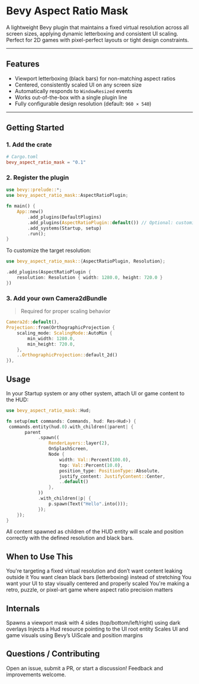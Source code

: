 # Bevy Aspect Ratio Mask

A lightweight Bevy plugin that maintains a fixed virtual resolution across all screen sizes, applying dynamic letterboxing and consistent UI scaling. Perfect for 2D games with pixel-perfect layouts or tight design constraints.

---

## Features

- Viewport letterboxing (black bars) for non-matching aspect ratios  
- Centered, consistently scaled UI on any screen size  
- Automatically responds to `WindowResized` events  
- Works out-of-the-box with a single plugin line  
- Fully configurable design resolution (default: `960 × 540`)  

---

## Getting Started

### 1. Add the crate

```toml
# Cargo.toml
bevy_aspect_ratio_mask = "0.1"
```

### 2. Register the plugin

```rust
use bevy::prelude::*;
use bevy_aspect_ratio_mask::AspectRatioPlugin;

fn main() {
    App::new()
        .add_plugins(DefaultPlugins)
        .add_plugins(AspectRatioPlugin::default()) // Optional: customize resolution
        .add_systems(Startup, setup)
        .run();
}
```

To customize the target resolution:

```rust
use bevy_aspect_ratio_mask::{AspectRatioPlugin, Resolution};

.add_plugins(AspectRatioPlugin {
    resolution: Resolution { width: 1280.0, height: 720.0 }
})
```

### 3. Add your own Camera2dBundle

> Required for proper scaling behavior

```rust
Camera2d::default(),
Projection::from(OrthographicProjection {
    scaling_mode: ScalingMode::AutoMin {
        min_width: 1280.0,
        min_height: 720.0,
    },
    ..OrthographicProjection::default_2d()
}),
```


## Usage

In your Startup system or any other system, attach UI or game content to the HUD:

```rust
use bevy_aspect_ratio_mask::Hud;

fn setup(mut commands: Commands, hud: Res<Hud>) {
 commands.entity(hud.0).with_children(|parent| {
       parent
            .spawn((
                RenderLayers::layer(2),
                OnSplashScreen,
                Node {
                    width: Val::Percent(100.0),
                    top: Val::Percent(10.0),
                    position_type: PositionType::Absolute,
                    justify_content: JustifyContent::Center,
                    ..default()
                },
            ))
            .with_children(|p| {
                p.spawn(Text("Hello".into()));
            });
    });
}
```

All content spawned as children of the HUD entity will scale and position correctly with the defined resolution and black bars.

## When to Use This

You're targeting a fixed virtual resolution and don’t want content leaking outside it
You want clean black bars (letterboxing) instead of stretching
You want your UI to stay visually centered and properly scaled
You're making a retro, puzzle, or pixel-art game where aspect ratio precision matters

## Internals

Spawns a viewport mask with 4 sides (top/bottom/left/right) using dark overlays
Injects a Hud resource pointing to the UI root entity
Scales UI and game visuals using Bevy’s UiScale and position margins

## Questions / Contributing

Open an issue, submit a PR, or start a discussion! Feedback and improvements welcome.

